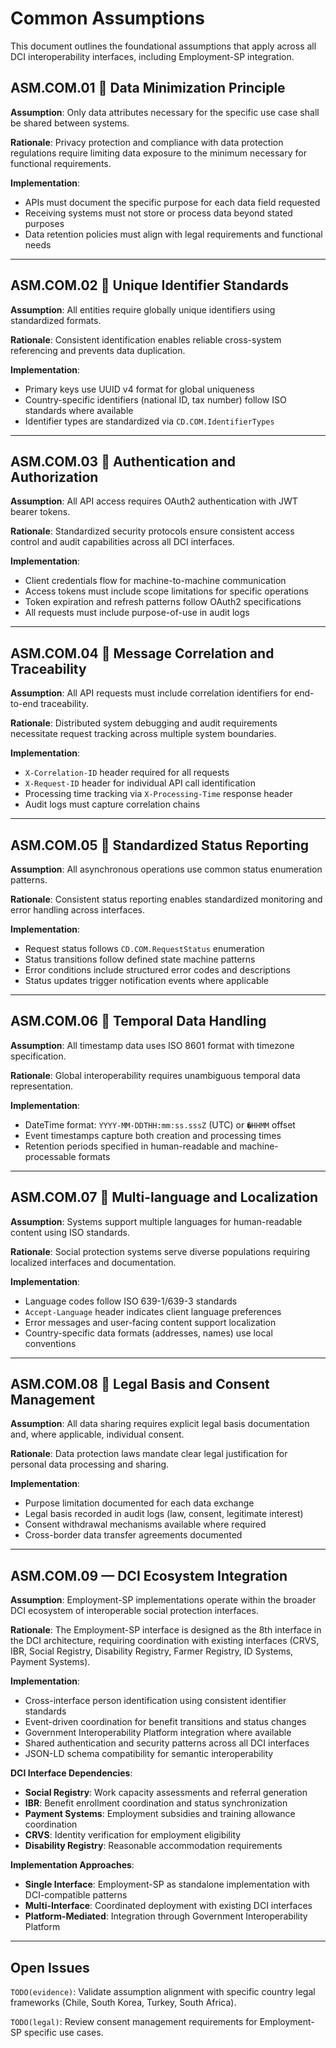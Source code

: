 # Common Assumptions

This document outlines the foundational assumptions that apply across all DCI interoperability interfaces, including Employment-SP integration.

## ASM.COM.01  Data Minimization Principle

**Assumption**: Only data attributes necessary for the specific use case shall be shared between systems.

**Rationale**: Privacy protection and compliance with data protection regulations require limiting data exposure to the minimum necessary for functional requirements.

**Implementation**:
- APIs must document the specific purpose for each data field requested
- Receiving systems must not store or process data beyond stated purposes
- Data retention policies must align with legal requirements and functional needs

---

## ASM.COM.02  Unique Identifier Standards

**Assumption**: All entities require globally unique identifiers using standardized formats.

**Rationale**: Consistent identification enables reliable cross-system referencing and prevents data duplication.

**Implementation**:
- Primary keys use UUID v4 format for global uniqueness
- Country-specific identifiers (national ID, tax number) follow ISO standards where available
- Identifier types are standardized via `CD.COM.IdentifierTypes`

---

## ASM.COM.03  Authentication and Authorization

**Assumption**: All API access requires OAuth2 authentication with JWT bearer tokens.

**Rationale**: Standardized security protocols ensure consistent access control and audit capabilities across all DCI interfaces.

**Implementation**:
- Client credentials flow for machine-to-machine communication
- Access tokens must include scope limitations for specific operations
- Token expiration and refresh patterns follow OAuth2 specifications
- All requests must include purpose-of-use in audit logs

---

## ASM.COM.04  Message Correlation and Traceability

**Assumption**: All API requests must include correlation identifiers for end-to-end traceability.

**Rationale**: Distributed system debugging and audit requirements necessitate request tracking across multiple system boundaries.

**Implementation**:
- `X-Correlation-ID` header required for all requests
- `X-Request-ID` header for individual API call identification
- Processing time tracking via `X-Processing-Time` response header
- Audit logs must capture correlation chains

---

## ASM.COM.05  Standardized Status Reporting

**Assumption**: All asynchronous operations use common status enumeration patterns.

**Rationale**: Consistent status reporting enables standardized monitoring and error handling across interfaces.

**Implementation**:
- Request status follows `CD.COM.RequestStatus` enumeration
- Status transitions follow defined state machine patterns
- Error conditions include structured error codes and descriptions
- Status updates trigger notification events where applicable

---

## ASM.COM.06  Temporal Data Handling

**Assumption**: All timestamp data uses ISO 8601 format with timezone specification.

**Rationale**: Global interoperability requires unambiguous temporal data representation.

**Implementation**:
- DateTime format: `YYYY-MM-DDTHH:mm:ss.sssZ` (UTC) or `�HHMM` offset
- Event timestamps capture both creation and processing times
- Retention periods specified in human-readable and machine-processable formats

---

## ASM.COM.07  Multi-language and Localization

**Assumption**: Systems support multiple languages for human-readable content using ISO standards.

**Rationale**: Social protection systems serve diverse populations requiring localized interfaces and documentation.

**Implementation**:
- Language codes follow ISO 639-1/639-3 standards
- `Accept-Language` header indicates client language preferences
- Error messages and user-facing content support localization
- Country-specific data formats (addresses, names) use local conventions

---

## ASM.COM.08  Legal Basis and Consent Management

**Assumption**: All data sharing requires explicit legal basis documentation and, where applicable, individual consent.

**Rationale**: Data protection laws mandate clear legal justification for personal data processing and sharing.

**Implementation**:
- Purpose limitation documented for each data exchange
- Legal basis recorded in audit logs (law, consent, legitimate interest)
- Consent withdrawal mechanisms available where required
- Cross-border data transfer agreements documented

---

## ASM.COM.09 — DCI Ecosystem Integration

**Assumption**: Employment-SP implementations operate within the broader DCI ecosystem of interoperable social protection interfaces.

**Rationale**: The Employment-SP interface is designed as the 8th interface in the DCI architecture, requiring coordination with existing interfaces (CRVS, IBR, Social Registry, Disability Registry, Farmer Registry, ID Systems, Payment Systems).

**Implementation**:
- Cross-interface person identification using consistent identifier standards
- Event-driven coordination for benefit transitions and status changes
- Government Interoperability Platform integration where available
- Shared authentication and security patterns across all DCI interfaces
- JSON-LD schema compatibility for semantic interoperability

**DCI Interface Dependencies**:
- **Social Registry**: Work capacity assessments and referral generation
- **IBR**: Benefit enrollment coordination and status synchronization
- **Payment Systems**: Employment subsidies and training allowance coordination
- **CRVS**: Identity verification for employment eligibility
- **Disability Registry**: Reasonable accommodation requirements

**Implementation Approaches**:
- **Single Interface**: Employment-SP as standalone implementation with DCI-compatible patterns
- **Multi-Interface**: Coordinated deployment with existing DCI interfaces
- **Platform-Mediated**: Integration through Government Interoperability Platform

---

## Open Issues

`TODO(evidence)`: Validate assumption alignment with specific country legal frameworks (Chile, South Korea, Turkey, South Africa).

`TODO(legal)`: Review consent management requirements for Employment-SP specific use cases.